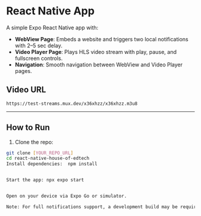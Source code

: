 # React Native App

A simple Expo React Native app with:

- **WebView Page**: Embeds a website and triggers two local notifications with 2–5 sec delay.  
- **Video Player Page**: Plays HLS video stream with play, pause, and fullscreen controls.  
- **Navigation**: Smooth navigation between WebView and Video Player pages.  

## Video URL
`https://test-streams.mux.dev/x36xhzz/x36xhzz.m3u8`

---

## How to Run

1. Clone the repo:
```bash
git clone [YOUR_REPO_URL]
cd react-native-house-of-edtech
Install dependencies:  npm install


Start the app: npx expo start


Open on your device via Expo Go or simulator.

Note: For full notifications support, a development build may be required.

